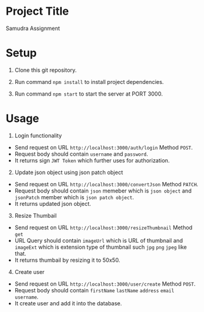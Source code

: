 # Project Title
Samudra Assignment

# Setup
1. Clone this git repository.

2. Run command `npm install` to install project dependencies.

3. Run command `npm start` to start the server at PORT 3000.

# Usage
1. Login functionality

* Send request on URL `http://localhost:3000/auth/login` Method `POST`.
*  Request body should contain `username` and `password`.
* It returns sign `JWT Token` which further uses for authorization.

2. Update json object using json patch object

* Send request on URL `http://localhost:3000/convertJson` Method `PATCH`.
* Request body should contain `json` memeber which is `json object` and `jsonPatch` member which is `json patch object`.
* It returns updated json object.

3. Resize Thumbail

* Send request on URL `http://localhost:3000/resizeThumbnail` Method `get`
* URL Query should contain `imageUrl` which is URL of thumbnail and `imageExt` which is extension type of thumbnail such `jpg` `png` `jpeg` like that.
* It returns thumbail by resizing it to 50x50.

4. Create user

* Send request on URL `http://localhost:3000/user/create` Method `POST`.
* Request body should contain `firstName` `lastName` `address` `email` `username`.
* It create user and add it into the database.
